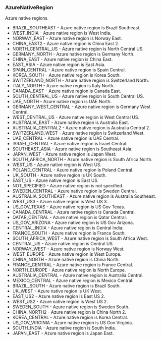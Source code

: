 ### AzureNativeRegion
Azure native regions.

- BRAZIL_SOUTHEAST - Azure native region is Brazil Southeast.
- WEST_INDIA - Azure native region is West India.
- NORWAY_EAST - Azure native region is Norway East.
- CHINA_EAST2 - Azure native region is China East 2.
- NORTH_CENTRAL_US - Azure native region is North Central US.
- GERMANY_NORTH - Azure native region is Germany North.
- CHINA_EAST - Azure native region is China East.
- EAST_ASIA - Azure native region is East Asia.
- SPAIN_CENTRAL - Azure native region is Spain Central.
- KOREA_SOUTH - Azure native region is Korea South.
- SWITZERLAND_NORTH - Azure native region is Switzerland North.
- ITALY_NORTH - Azure native region is Italy North.
- CANADA_EAST - Azure native region is Canada East.
- SOUTH_CENTRAL_US - Azure native region is South Central US.
- UAE_NORTH - Azure native region is UAE North.
- GERMANY_WEST_CENTRAL - Azure native region is Germany West Central.
- WEST_CENTRAL_US - Azure native region is West Central US.
- AUSTRALIA_EAST - Azure native region is Australia East.
- AUSTRALIA_CENTRAL2 - Azure native region is Australia Central 2.
- SWITZERLAND_WEST - Azure native region is Switzerland West.
- UAE_CENTRAL - Azure native region is UAE Central.
- ISRAEL_CENTRAL - Azure native region is Israel Central.
- SOUTHEAST_ASIA - Azure native region is Southeast Asia.
- JAPAN_WEST - Azure native region is Japan West.
- SOUTH_AFRICA_NORTH - Azure native region is South Africa North.
- WEST_US - Azure native region is West US.
- POLAND_CENTRAL - Azure native region is Poland Central.
- UK_SOUTH - Azure native region is UK South.
- EAST_US - Azure native region is East US.
- NOT_SPECIFIED - Azure native region is not specified.
- SWEDEN_CENTRAL - Azure native region is Sweden Central.
- AUSTRALIA_SOUTHEAST - Azure native region is Australia Southeast.
- WEST_US3 - Azure native region is West US 3.
- US_GOV_TEXAS - Azure native region is US Gov Texas.
- CANADA_CENTRAL - Azure native region is Canada Central.
- QATAR_CENTRAL - Azure native region is Qatar Central.
- US_GOV_ARIZONA - Azure native region is US Gov Arizona.
- CENTRAL_INDIA - Azure native region is Central India.
- FRANCE_SOUTH - Azure native region is France South.
- SOUTH_AFRICA_WEST - Azure native region is South Africa West.
- CENTRAL_US - Azure native region is Central US.
- NORWAY_WEST - Azure native region is Norway West.
- WEST_EUROPE - Azure native region is West Europe.
- CHINA_NORTH - Azure native region is China North.
- FRANCE_CENTRAL - Azure native region is France Central.
- NORTH_EUROPE - Azure native region is North Europe.
- AUSTRALIA_CENTRAL - Azure native region is Australia Central.
- MEXICO_CENTRAL - Azure native region is Mexico Central.
- BRAZIL_SOUTH - Azure native region is Brazil South.
- UK_WEST - Azure native region is UK West.
- EAST_US2 - Azure native region is East US 2.
- WEST_US2 - Azure native region is West US 2.
- SWEDEN_SOUTH - Azure native region is Sweden South.
- CHINA_NORTH2 - Azure native region is China North 2.
- KOREA_CENTRAL - Azure native region is Korea Central.
- US_GOV_VIRGINIA - Azure native region is US Gov Virginia.
- SOUTH_INDIA - Azure native region is South India.
- JAPAN_EAST - Azure native region is Japan East.
